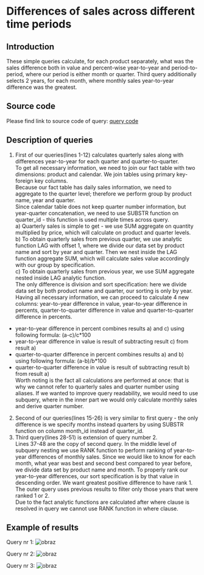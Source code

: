 # Differences of sales across different time periods
## Introduction
These simple queries calculate, for each product separately, what was the sales difference both in value and percent-wise year-to-year and period-to-period, where our period is either month or quarter.
Third query additionally selects 2 years, for each month, where monthly sales year-to-year difference was the greatest.

## Source code
Please find link to source code of query: [query code](https://github.com/PiotrBelniak/SQL-queries/blob/main/source_code/differences_of_sales_across_different_time_periods.sql)

## Description of queries
1. First of our queries(lines 1-12) calculates quarterly sales along with differences year-to-year for each quarter and quarter-to-quarter.  
   To get all necessary information, we need to join our fact table with two dimensions: product and calendar. We join tables using primary key-foreign key columns.  
   Because our fact table has daily sales information, we need to aggregate to the quarter level; therefore we perform group by product name, year and quarter.  
   Since calendar table does not keep quarter number information, but year-quarter concatenation, we need to use SUBSTR function on quarter_id - this function is used multiple times across query.  
   a) Quarterly sales is simple to get - we use SUM aggregate on quantity multiplied by price, which will calculate on product and quarter levels.  
   b) To obtain quarterly sales from previous quarter, we use analytic function LAG with offset 1, where we divide our data set by product name and sort by year and quarter.
   Then we nest inside the LAG function aggregate SUM, which will calculate sales value accordingly with our group by specification.  
   c) To obtain quarterly sales from previous year, we use SUM aggregate nested inside LAG analytic function.  
   The only difference is division and sort specification: here we divide data set by both product name and quarter, our sorting is only by year.  
   Having all necessary information, we can proceed to calculate 4 new columns: year-to-year difference in value, year-to-year difference in percents,
   quarter-to-quarter difference in value and quarter-to-quarter difference in percents.
  - year-to-year difference in percent combines results a) and c) using following formula: (a-c)/c*100
  - year-to-year difference in value is result of subtracting result c) from result a)
  - quarter-to-quarter difference in percent combines results a) and b) using following formula: (a-b)/b*100
  - quarter-to-quarter difference in value is result of subtracting result b) from result a)  
  Worth noting is the fact all calculations are performed at once: that is why we cannot refer to quarterly sales and quarter number using aliases.
  If we wanted to improve query readability, we would need to use subquery, where in the inner part we would only calculate monthly sales and derive quarter number.
2. Second of our queries(lines 15-26) is very similar to first query - the only difference is we specify months instead quarters by using SUBSTR function on column month_id instead of quarter_id.
3. Third query(lines 28-51) is extension of query number 2.  
   Lines 37-48 are the copy of second query.
   In the middle level of subquery nesting we use RANK function to perform ranking of year-to-year differences of monthly sales. 
   Since we would like to know for each month, what year was best and second best compared to year before, we divide data set by product name and month.
   To properly rank our year-to-year differences, our sort specification is by that value in descending order. We want greatest positive difference to have rank 1.
   The outer query uses previous results to filter only those years that were ranked 1 or 2.  
   Due to the fact analytic functions are calculated after where clause is resolved in query we cannot use RANK function in where clause.


## Example of results
Query nr 1:
![obraz](https://github.com/PiotrBelniak/SQL-queries/assets/169681378/cc58c464-8dd0-4883-b281-72b17de436d1)


Query nr 2:
![obraz](https://github.com/PiotrBelniak/SQL-queries/assets/169681378/305982b1-feb1-44ee-a5c5-f9d302c1055e)


Query nr 3:
![obraz](https://github.com/PiotrBelniak/SQL-queries/assets/169681378/8b31534b-f848-406e-9c4b-dcde7fa1f771)
